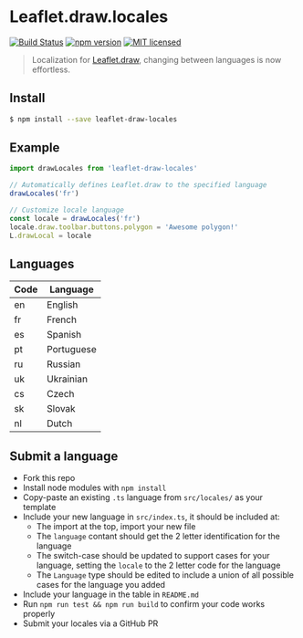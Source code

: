 # Leaflet.draw.locales

[![Build Status](https://travis-ci.org/DenisCarriere/Leaflet.draw.locales.svg?branch=master)](https://travis-ci.org/DenisCarriere/Leaflet.draw.locales)
[![npm version](https://badge.fury.io/js/leaflet-draw-locales.svg)](https://badge.fury.io/js/leaflet-draw-locales)
[![MIT licensed](https://img.shields.io/badge/license-MIT-blue.svg)](https://raw.githubusercontent.com/DenisCarriere/Leaflet.draw.locales/master/LICENSE)

> Localization for [Leaflet.draw](https://github.com/Leaflet/Leaflet.draw), changing between languages is now effortless.

## Install

```bash
$ npm install --save leaflet-draw-locales
```

## Example

```js
import drawLocales from 'leaflet-draw-locales'

// Automatically defines Leaflet.draw to the specified language
drawLocales('fr')

// Customize locale language
const locale = drawLocales('fr')
locale.draw.toolbar.buttons.polygon = 'Awesome polygon!'
L.drawLocal = locale
```

## Languages

| Code | Language    |
|------|-------------|
| en   | English     |
| fr   | French      |
| es   | Spanish     |
| pt   | Portuguese  |
| ru   | Russian     |
| uk   | Ukrainian   |
| cs   | Czech       |
| sk   | Slovak      |
| nl   | Dutch       |

## Submit a language

- Fork this repo
- Install node modules with `npm install`
- Copy-paste an existing `.ts` language from `src/locales/` as your template
- Include your new language in `src/index.ts`, it should be included at:
  - The import at the top, import your new file
  - The `language` contant should get the 2 letter identification for the language
  - The switch-case should be updated to support cases for your language, setting the `locale` to the 2 letter code for the language
  - The `Language` type should be edited to include a union of all possible cases for the language you added
- Include your language in the table in `README.md`
- Run `npm run test && npm run build` to confirm your code works properly
- Submit your locales via a GitHub PR
